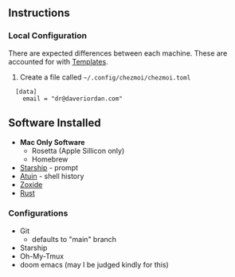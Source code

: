 ## Instructions

### Local Configuration
There are expected differences between each machine. These are accounted for with [Templates](https://www.chezmoi.io/user-guide/manage-machine-to-machine-differences/#use-templates).

1. Create a file called `~/.config/chezmoi/chezmoi.toml`

```
  [data]
    email = "dr@daveriordan.com"
```

## Software Installed
- **Mac Only Software**
  - Rosetta (Apple Sillicon only)
  - Homebrew
- [Starship](https://starship.rs/) - prompt
- [Atuin](https://github.com/ellie/atuin) - shell history
- [Zoxide](https://github.com/ajeetdsouza/zoxide)
- [Rust](https://rust-lang.org)
### Configurations
- Git
  - defaults to "main" branch
- Starship
- Oh-My-Tmux
- doom emacs (may I be judged kindly for this)
